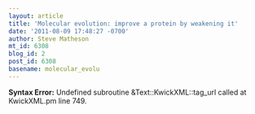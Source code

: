 ```yaml
---
layout: article
title: 'Molecular evolution: improve a protein by weakening it'
date: '2011-08-09 17:48:27 -0700'
author: Steve Matheson
mt_id: 6308
blog_id: 2
post_id: 6308
basename: molecular_evolu
---
```

<p><strong>Syntax Error:</strong> Undefined subroutine &Text::KwickXML::tag_url called at KwickXML.pm line 749.
</p>
